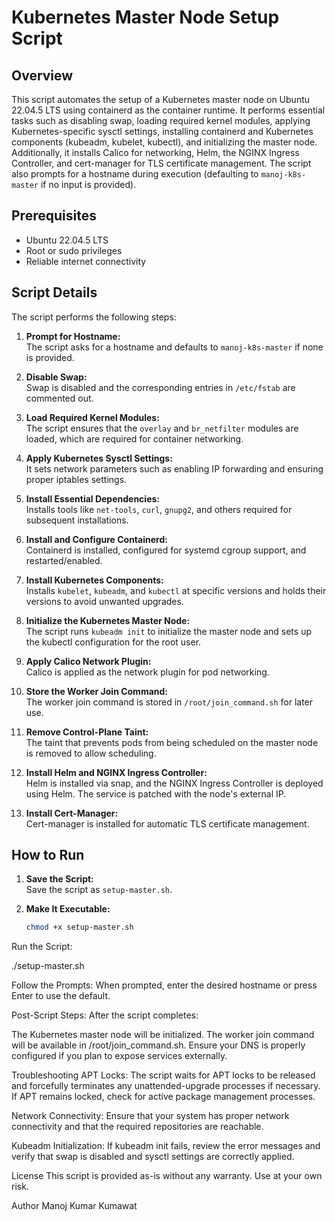 # Kubernetes Master Node Setup Script

## Overview

This script automates the setup of a Kubernetes master node on Ubuntu 22.04.5 LTS using containerd as the container runtime. It performs essential tasks such as disabling swap, loading required kernel modules, applying Kubernetes-specific sysctl settings, installing containerd and Kubernetes components (kubeadm, kubelet, kubectl), and initializing the master node. Additionally, it installs Calico for networking, Helm, the NGINX Ingress Controller, and cert-manager for TLS certificate management. The script also prompts for a hostname during execution (defaulting to `manoj-k8s-master` if no input is provided).

## Prerequisites

- Ubuntu 22.04.5 LTS
- Root or sudo privileges
- Reliable internet connectivity

## Script Details

The script performs the following steps:

1. **Prompt for Hostname:**  
   The script asks for a hostname and defaults to `manoj-k8s-master` if none is provided.

2. **Disable Swap:**  
   Swap is disabled and the corresponding entries in `/etc/fstab` are commented out.

3. **Load Required Kernel Modules:**  
   The script ensures that the `overlay` and `br_netfilter` modules are loaded, which are required for container networking.

4. **Apply Kubernetes Sysctl Settings:**  
   It sets network parameters such as enabling IP forwarding and ensuring proper iptables settings.

5. **Install Essential Dependencies:**  
   Installs tools like `net-tools`, `curl`, `gnupg2`, and others required for subsequent installations.

6. **Install and Configure Containerd:**  
   Containerd is installed, configured for systemd cgroup support, and restarted/enabled.

7. **Install Kubernetes Components:**  
   Installs `kubelet`, `kubeadm`, and `kubectl` at specific versions and holds their versions to avoid unwanted upgrades.

8. **Initialize the Kubernetes Master Node:**  
   The script runs `kubeadm init` to initialize the master node and sets up the kubectl configuration for the root user.

9. **Apply Calico Network Plugin:**  
   Calico is applied as the network plugin for pod networking.

10. **Store the Worker Join Command:**  
    The worker join command is stored in `/root/join_command.sh` for later use.

11. **Remove Control-Plane Taint:**  
    The taint that prevents pods from being scheduled on the master node is removed to allow scheduling.

12. **Install Helm and NGINX Ingress Controller:**  
    Helm is installed via snap, and the NGINX Ingress Controller is deployed using Helm. The service is patched with the node's external IP.

13. **Install Cert-Manager:**  
    Cert-manager is installed for automatic TLS certificate management.

## How to Run

1. **Save the Script:**  
   Save the script as `setup-master.sh`.

2. **Make It Executable:**  
   ```bash
   chmod +x setup-master.sh

Run the Script:

./setup-master.sh

Follow the Prompts:
When prompted, enter the desired hostname or press Enter to use the default.

Post-Script Steps:
After the script completes:

The Kubernetes master node will be initialized.
The worker join command will be available in /root/join_command.sh.
Ensure your DNS is properly configured if you plan to expose services externally.

Troubleshooting
APT Locks:
The script waits for APT locks to be released and forcefully terminates any unattended-upgrade processes if necessary. If APT remains locked, check for active package management processes.

Network Connectivity:
Ensure that your system has proper network connectivity and that the required repositories are reachable.

Kubeadm Initialization:
If kubeadm init fails, review the error messages and verify that swap is disabled and sysctl settings are correctly applied.

License
This script is provided as-is without any warranty. Use at your own risk.

Author
Manoj Kumar Kumawat
